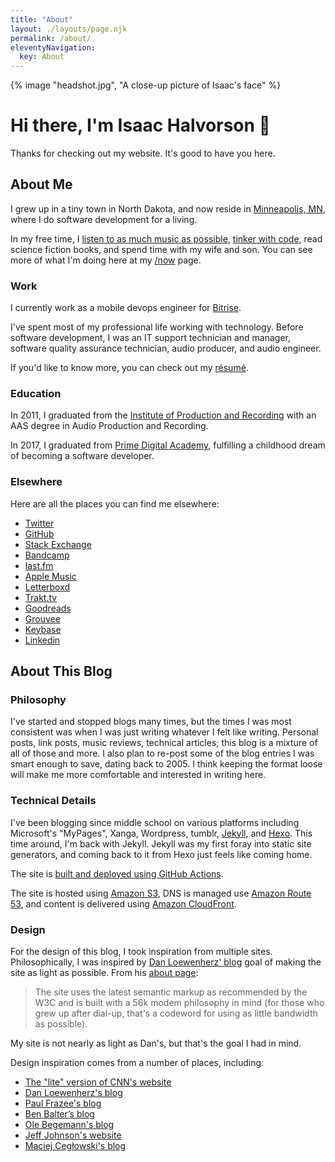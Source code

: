 ```yaml
---
title: "About"
layout: ./layouts/page.njk
permalink: /about/
eleventyNavigation:
  key: About
---
```


<!-- ![A Picture of Isaac's Face](/assets/images/headshot.jpg) -->

{% image "headshot.jpg", "A close-up picture of Isaac's face" %}

# Hi there, I'm Isaac Halvorson 👋

Thanks for checking out my website. It's good to have you here.

## About Me

I grew up in a tiny town in North Dakota, and now reside in [Minneapolis, MN](https://en.wikipedia.org/wiki/Minneapolis), where I do software development for a living.

In my free time, I [listen to as much music as possible](https://www.last.fm/user/hisaac), [tinker with code](https://github.com/hisaac), read science fiction books, and spend time with my wife and son. You can see more of what I'm doing here at my [/now](/now) page.

### Work

I currently work as a mobile devops engineer for [Bitrise](https://bitrise.io).

I've spent most of my professional life working with technology. Before software development, I was an IT support technician and manager, software quality assurance technician, audio producer, and audio engineer.

If you'd like to know more, you can check out my [résumé](/resume).

### Education

In 2011, I graduated from the [Institute of Production and Recording](https://www.ipr.edu) with an AAS degree in Audio Production and Recording.

In 2017, I graduated from [Prime Digital Academy](https://www.primeacademy.io), fulfilling a childhood dream of becoming a software developer.

### Elsewhere

Here are all the places you can find me elsewhere:

- [Twitter](http://twitter.com/hisaac)
- [GitHub](http://github.com/hisaac)
- [Stack Exchange](http://stackexchange.com/users/5023139/hisaac)
- [Bandcamp](https://bandcamp.com/hisaac)
- [last.fm](http://www.last.fm/user/hisaac)
- [Apple Music](https://music.apple.com/profile/hisaac)
- [Letterboxd](https://letterboxd.com/hisaac/)
- [Trakt.tv](https://trakt.tv/users/hisaac)
- [Goodreads](https://www.goodreads.com/user/show/32098770-isaac)
- [Grouvee](https://www.grouvee.com/user/hisaac/)
- [Keybase](https://keybase.io/hisaac)
- [Linkedin](https://www.linkedin.com/in/isaachalvorson)

## About This Blog

### Philosophy

I've started and stopped blogs many times, but the times I was most consistent was when I was just writing whatever I felt like writing. Personal posts, link posts, music reviews, technical articles; this blog is a mixture of all of those and more. I also plan to re-post some of the blog entries I was smart enough to save, dating back to 2005. I think keeping the format loose will make me more comfortable and interested in writing here.

### Technical Details

I've been blogging since middle school on various platforms including Microsoft's "MyPages", Xanga, Wordpress, tumblr, [Jekyll](https://jekyllrb.com), and [Hexo](https://hexo.io). This time around, I'm back with Jekyll. Jekyll was my first foray into static site generators, and coming back to it from Hexo just feels like coming home.

The site is [built and deployed using GitHub Actions](https://github.com/hisaac/hisaac.net/actions).

The site is hosted using [Amazon S3](https://aws.amazon.com/s3/), DNS is managed use [Amazon Route 53](https://aws.amazon.com/route53/), and content is delivered using [Amazon CloudFront](https://aws.amazon.com/cloudfront/).

### Design

For the design of this blog, I took inspiration from multiple sites. Philosophically, I was inspired by [Dan Loewenherz' blog](https://dlo.me/) goal of making the site as light as possible. From his [about page](https://dlo.me/about/):

> The site uses the latest semantic markup as recommended by the W3C and is built with a 56k modem philosophy in mind (for those who grew up after dial-up, that's a codeword for using as little bandwidth as possible).

My site is not nearly as light as Dan's, but that's the goal I had in mind.

Design inspiration comes from a number of places, including:

- [The "lite" version of CNN's website](http://lite.cnn.io/en)
- [Dan Loewenherz's blog](https://dlo.me)
- [Paul Frazee's blog](https://pfrazee.hashbase.io)
- [Ben Balter’s blog](https://ben.balter.com/)
- [Ole Begemann's blog](https://oleb.net)
- [Jeff Johnson's website](https://lapcatsoftware.com/)
- [Maciej Cegłowski's blog](https://idlewords.com/)
